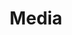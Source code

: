 ---
title: Media
layout: imageNews
permalink: /media/
collection: media
header:
    overlay_image: /assets/images/sample04.jpg
tag: 언론보도
---